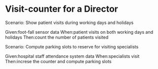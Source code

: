# Visit-counter for a Director

Scenario: Show patient visits during working days and holidays

  Given:foot-fall sensor data 
  When:patient visits on both working days and holidays
  Then:count the number of patients visited 

Scenario: Compute parking slots to reserve for visiting specialists

  Given:hospital staff attendance system data
  When:specialists visit
  Then:increse the counter and compute parking slots
